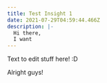 ```yaml
---
title: Test Insight 1
date: 2021-07-29T04:59:44.466Z
description: |-
  Hi there,
  I want
---
```

Text to edit stuff here! :D 



Alright guys!

![]()